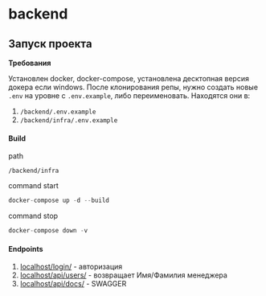 # backend

## Запуск проекта

**Требования**

Установлен docker, docker-compose, установлена десктопная версия докера если 
windows.
После клонирования репы, нужно создать новые `.env` на уровне с `.env.example`,
либо переименовать.
Находятся они в:
1. `/backend/.env.example`
2. `/backend/infra/.env.example`

#### Build
path
```
/backend/infra
```
command start
```python
docker-compose up -d --build
```
command stop
```python
docker-compose down -v
```

#### Endpoints

1. [localhost/login/]() - авторизация
2. [localhost/api/users/]() - возвращает Имя/Фамилия менеджера
3. [localhost/api/docs/]() - SWAGGER
